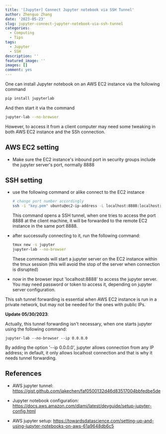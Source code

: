 ```yaml
---
title: '[Jupyter] Connect Jupyter notebook via SSH Tunnel'
author: Zhenguo Zhang
date: '2023-05-23'
slug: jupyter-connect-jupyter-notebook-via-ssh-tunnel
categories:
  - Computing
  - Tips
tags:
  - Jupyter
  - SSH
description: ''
featured_image: ''
images: []
comment: yes
---
```


One can install Jupyter notebook on an AWS EC2 instance via the following command

```bash
pip install jupyterlab
```

And then start it via the command

```bash
jupyter-lab --no-browser
```

However, to access it from a client computer may need some tweaking in both
AWS EC2 instance and the SSh connection.

## AWS EC2 setting

- Make sure the EC2 instance's inbound port in security groups include the jupyter
  server's port, normally 8888
  
## SSH setting

- use the following command or alike connect to the EC2 instance
  ```bash
  # change port number accordingly
  ssh -i "key.pem" ubuntu@ec2-ip-address -L localhost:8888:localhost:8888
  ```
  
  This command opens a SSH tunnel, when one tries to access the port 8888 at the
  client machine, it will be forwarded to the remote EC2 instance in the same
  port 8888.
  
- after successully connecting to it, run the following command:
  ```bash
  tmux new -s jupyter
  jupyter-lab --no-browser
  ```
  
  These commands will start a jupyter server on the EC2 instance within the tmux
  session (this will avoid the stop of the server when connection is disrupted)
  
- now in the browser input 'localhost:8888' to access the jupyter server. You may
  need password or token to access it, depending on jupyter server configuration.
  

This ssh tunnel forwarding is essential when AWS EC2 instance is run in a private
network, but may not be needed for the ones with public IPs.

**Update 05/30/2023**:

Actually, this tunnel forwarding isn't necessary, when one starts jupyter using
the following command:

```
jupyter-lab --no-browser --ip 0.0.0.0
```

By adding the option '--ip 0.0.0.0', jupyter allows connection from any IP address;
in default, it only allows localhost connection and that is why it needs tunnel
forwarding.

## References

- AWS jupyter tunnel: https://gist.github.com/jakechen/faf0500132d46d83517004bbfedbe5de

- Jupyter notebook configuration: https://docs.aws.amazon.com/dlami/latest/devguide/setup-jupyter-config.html

- AWS jupyter setup: https://towardsdatascience.com/setting-up-and-using-jupyter-notebooks-on-aws-61a9648db6c5
